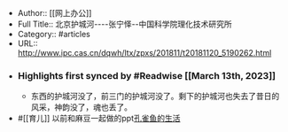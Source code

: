 - Author:: [[网上办公]]
- Full Title:: 北京护城河----张宁怿--中国科学院理化技术研究所
- Category:: #articles
- URL:: http://www.ipc.cas.cn/dqwh/ltx/zpxs/201811/t20181120_5190262.html
- ### Highlights first synced by #Readwise [[March 13th, 2023]]
    - 东西的护城河没了，前三门的护城河没了。剩下的护城河也失去了昔日的风采，神韵没了，魂也丢了。
- #[[育儿]] 以前和麻豆一起做的ppt[孔雀鱼的生活](https://app.yinxiang.com/shard/s63/nl/13797828/51920d93-11ea-48ac-a119-8cf98a096e04/)
